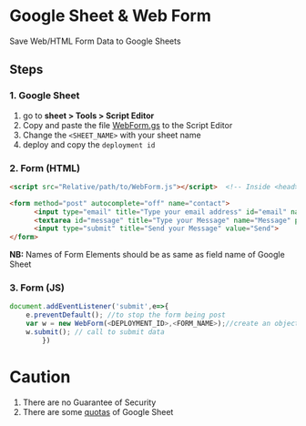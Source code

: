 # Google Sheet & Web Form
Save Web/HTML Form Data to Google Sheets


## Steps
### 1. Google Sheet
1. go to <b>sheet > Tools > Script Editor</b>
2. Copy and paste the file [WebForm.gs](https://raw.githubusercontent.com/rpkc/WebForm/main/WebForm.gs) to the Script Editor
3. Change the `<SHEET_NAME>` with your sheet name 
4. deploy and copy the `deployment id`
### 2. Form (HTML)
```html
<script src="Relative/path/to/WebForm.js"></script>  <!-- Inside <head> -->
```
```html
<form method="post" autocomplete="off" name="contact">
      <input type="email" title="Type your email address" id="email" name="Email" placeholder="Your Email Address" required>
      <textarea id="message" title="Type your Message" name="Message" placeholder="Your Message ..." required></textarea>
      <input type="submit" title="Send your Message" value="Send">
</form>
```

<b>NB:</b> Names of Form Elements should be as same as field name of Google Sheet
### 3. Form (JS)
```js
document.addEventListener('submit',e=>{
    e.preventDefault(); //to stop the form being post
    var w = new WebForm(<DEPLOYMENT_ID>,<FORM_NAME>);//create an object
    w.submit(); // call to submit data
        })
```
# Caution
1. There are no Guarantee of Security
2. There are some [quotas](https://developers.google.com/apps-script/guides/services/quotas#current_quotas) of Google Sheet

